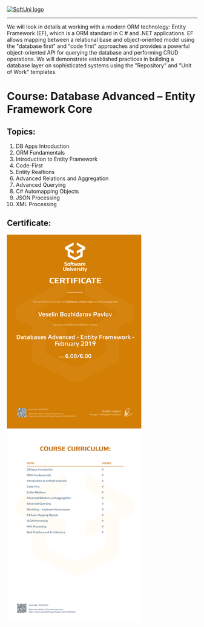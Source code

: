 <a href="https://softuni.bg/trainings/courses" rel="Courses">  ![SoftUni logo][logo] <a/>

[logo]: http://innovationstarterbox.bg/wp-content/uploads/2016/05/Softuni_logo_trasparent.png "Logo Title Text 2"

---
We will look in details at working with a modern ORM technology: Entity Framework (EF), which is a ORM standard in C # and .NET applications. EF allows mapping between a relational base and object-oriented model using the "database first" and "code first" approaches and provides a powerful object-oriented API for querying the database and performing CRUD operations. We will demonstrate established practices in building a database layer on sophisticated systems using the "Repository" and "Unit of Work" templates.

# Course: Database Advanced – Entity Framework Core

## Topics:
01. DB Apps Introduction
02. ORM Fundamentals
03. Introduction to Entity Framework
04. Code-First
05. Entity Realtions
06. Advanced Relations and Aggregation
07. Advanced Querying
08. C# Automapping Objects
09. JSON Processing
10. XML Processing

## Certificate: 
<img src="certificate.jpeg"/>

